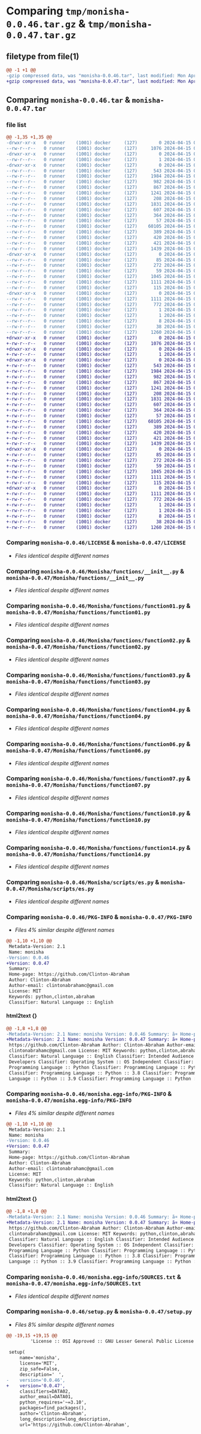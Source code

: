 # Comparing `tmp/monisha-0.0.46.tar.gz` & `tmp/monisha-0.0.47.tar.gz`

## filetype from file(1)

```diff
@@ -1 +1 @@
-gzip compressed data, was "monisha-0.0.46.tar", last modified: Mon Apr 15 05:30:54 2024, max compression
+gzip compressed data, was "monisha-0.0.47.tar", last modified: Mon Apr 15 06:38:21 2024, max compression
```

## Comparing `monisha-0.0.46.tar` & `monisha-0.0.47.tar`

### file list

```diff
@@ -1,35 +1,35 @@
-drwxr-xr-x   0 runner    (1001) docker     (127)        0 2024-04-15 05:30:54.461981 monisha-0.0.46/
--rw-r--r--   0 runner    (1001) docker     (127)     1076 2024-04-15 05:30:47.000000 monisha-0.0.46/LICENSE
-drwxr-xr-x   0 runner    (1001) docker     (127)        0 2024-04-15 05:30:54.457981 monisha-0.0.46/Monisha/
--rw-r--r--   0 runner    (1001) docker     (127)        1 2024-04-15 05:30:47.000000 monisha-0.0.46/Monisha/__init__.py
-drwxr-xr-x   0 runner    (1001) docker     (127)        0 2024-04-15 05:30:54.461981 monisha-0.0.46/Monisha/functions/
--rw-r--r--   0 runner    (1001) docker     (127)      543 2024-04-15 05:30:47.000000 monisha-0.0.46/Monisha/functions/__init__.py
--rw-r--r--   0 runner    (1001) docker     (127)     1984 2024-04-15 05:30:47.000000 monisha-0.0.46/Monisha/functions/function01.py
--rw-r--r--   0 runner    (1001) docker     (127)      982 2024-04-15 05:30:47.000000 monisha-0.0.46/Monisha/functions/function02.py
--rw-r--r--   0 runner    (1001) docker     (127)      867 2024-04-15 05:30:47.000000 monisha-0.0.46/Monisha/functions/function03.py
--rw-r--r--   0 runner    (1001) docker     (127)     1241 2024-04-15 05:30:47.000000 monisha-0.0.46/Monisha/functions/function04.py
--rw-r--r--   0 runner    (1001) docker     (127)      208 2024-04-15 05:30:47.000000 monisha-0.0.46/Monisha/functions/function05.py
--rw-r--r--   0 runner    (1001) docker     (127)     1831 2024-04-15 05:30:47.000000 monisha-0.0.46/Monisha/functions/function06.py
--rw-r--r--   0 runner    (1001) docker     (127)      607 2024-04-15 05:30:47.000000 monisha-0.0.46/Monisha/functions/function07.py
--rw-r--r--   0 runner    (1001) docker     (127)      364 2024-04-15 05:30:47.000000 monisha-0.0.46/Monisha/functions/function08.py
--rw-r--r--   0 runner    (1001) docker     (127)       57 2024-04-15 05:30:47.000000 monisha-0.0.46/Monisha/functions/function09.py
--rw-r--r--   0 runner    (1001) docker     (127)    60105 2024-04-15 05:30:47.000000 monisha-0.0.46/Monisha/functions/function10.py
--rw-r--r--   0 runner    (1001) docker     (127)      389 2024-04-15 05:30:47.000000 monisha-0.0.46/Monisha/functions/function11.py
--rw-r--r--   0 runner    (1001) docker     (127)      420 2024-04-15 05:30:47.000000 monisha-0.0.46/Monisha/functions/function12.py
--rw-r--r--   0 runner    (1001) docker     (127)      421 2024-04-15 05:30:47.000000 monisha-0.0.46/Monisha/functions/function13.py
--rw-r--r--   0 runner    (1001) docker     (127)     1439 2024-04-15 05:30:47.000000 monisha-0.0.46/Monisha/functions/function14.py
-drwxr-xr-x   0 runner    (1001) docker     (127)        0 2024-04-15 05:30:54.461981 monisha-0.0.46/Monisha/scripts/
--rw-r--r--   0 runner    (1001) docker     (127)       85 2024-04-15 05:30:47.000000 monisha-0.0.46/Monisha/scripts/__init__.py
--rw-r--r--   0 runner    (1001) docker     (127)      272 2024-04-15 05:30:47.000000 monisha-0.0.46/Monisha/scripts/en.py
--rw-r--r--   0 runner    (1001) docker     (127)       59 2024-04-15 05:30:47.000000 monisha-0.0.46/Monisha/scripts/eo.py
--rw-r--r--   0 runner    (1001) docker     (127)     1045 2024-04-15 05:30:47.000000 monisha-0.0.46/Monisha/scripts/es.py
--rw-r--r--   0 runner    (1001) docker     (127)     1111 2024-04-15 05:30:54.461981 monisha-0.0.46/PKG-INFO
--rw-r--r--   0 runner    (1001) docker     (127)      115 2024-04-15 05:30:47.000000 monisha-0.0.46/README.md
-drwxr-xr-x   0 runner    (1001) docker     (127)        0 2024-04-15 05:30:54.461981 monisha-0.0.46/monisha.egg-info/
--rw-r--r--   0 runner    (1001) docker     (127)     1111 2024-04-15 05:30:54.000000 monisha-0.0.46/monisha.egg-info/PKG-INFO
--rw-r--r--   0 runner    (1001) docker     (127)      772 2024-04-15 05:30:54.000000 monisha-0.0.46/monisha.egg-info/SOURCES.txt
--rw-r--r--   0 runner    (1001) docker     (127)        1 2024-04-15 05:30:54.000000 monisha-0.0.46/monisha.egg-info/dependency_links.txt
--rw-r--r--   0 runner    (1001) docker     (127)        1 2024-04-15 05:30:54.000000 monisha-0.0.46/monisha.egg-info/not-zip-safe
--rw-r--r--   0 runner    (1001) docker     (127)        8 2024-04-15 05:30:54.000000 monisha-0.0.46/monisha.egg-info/top_level.txt
--rw-r--r--   0 runner    (1001) docker     (127)       38 2024-04-15 05:30:54.461981 monisha-0.0.46/setup.cfg
--rw-r--r--   0 runner    (1001) docker     (127)     1260 2024-04-15 05:30:47.000000 monisha-0.0.46/setup.py
+drwxr-xr-x   0 runner    (1001) docker     (127)        0 2024-04-15 06:38:21.319409 monisha-0.0.47/
+-rw-r--r--   0 runner    (1001) docker     (127)     1076 2024-04-15 06:38:15.000000 monisha-0.0.47/LICENSE
+drwxr-xr-x   0 runner    (1001) docker     (127)        0 2024-04-15 06:38:21.315409 monisha-0.0.47/Monisha/
+-rw-r--r--   0 runner    (1001) docker     (127)        1 2024-04-15 06:38:15.000000 monisha-0.0.47/Monisha/__init__.py
+drwxr-xr-x   0 runner    (1001) docker     (127)        0 2024-04-15 06:38:21.319409 monisha-0.0.47/Monisha/functions/
+-rw-r--r--   0 runner    (1001) docker     (127)      543 2024-04-15 06:38:15.000000 monisha-0.0.47/Monisha/functions/__init__.py
+-rw-r--r--   0 runner    (1001) docker     (127)     1984 2024-04-15 06:38:15.000000 monisha-0.0.47/Monisha/functions/function01.py
+-rw-r--r--   0 runner    (1001) docker     (127)      982 2024-04-15 06:38:15.000000 monisha-0.0.47/Monisha/functions/function02.py
+-rw-r--r--   0 runner    (1001) docker     (127)      867 2024-04-15 06:38:15.000000 monisha-0.0.47/Monisha/functions/function03.py
+-rw-r--r--   0 runner    (1001) docker     (127)     1241 2024-04-15 06:38:15.000000 monisha-0.0.47/Monisha/functions/function04.py
+-rw-r--r--   0 runner    (1001) docker     (127)      208 2024-04-15 06:38:15.000000 monisha-0.0.47/Monisha/functions/function05.py
+-rw-r--r--   0 runner    (1001) docker     (127)     1831 2024-04-15 06:38:15.000000 monisha-0.0.47/Monisha/functions/function06.py
+-rw-r--r--   0 runner    (1001) docker     (127)      607 2024-04-15 06:38:15.000000 monisha-0.0.47/Monisha/functions/function07.py
+-rw-r--r--   0 runner    (1001) docker     (127)      364 2024-04-15 06:38:15.000000 monisha-0.0.47/Monisha/functions/function08.py
+-rw-r--r--   0 runner    (1001) docker     (127)       57 2024-04-15 06:38:15.000000 monisha-0.0.47/Monisha/functions/function09.py
+-rw-r--r--   0 runner    (1001) docker     (127)    60105 2024-04-15 06:38:15.000000 monisha-0.0.47/Monisha/functions/function10.py
+-rw-r--r--   0 runner    (1001) docker     (127)      389 2024-04-15 06:38:15.000000 monisha-0.0.47/Monisha/functions/function11.py
+-rw-r--r--   0 runner    (1001) docker     (127)      420 2024-04-15 06:38:15.000000 monisha-0.0.47/Monisha/functions/function12.py
+-rw-r--r--   0 runner    (1001) docker     (127)      421 2024-04-15 06:38:15.000000 monisha-0.0.47/Monisha/functions/function13.py
+-rw-r--r--   0 runner    (1001) docker     (127)     1439 2024-04-15 06:38:15.000000 monisha-0.0.47/Monisha/functions/function14.py
+drwxr-xr-x   0 runner    (1001) docker     (127)        0 2024-04-15 06:38:21.319409 monisha-0.0.47/Monisha/scripts/
+-rw-r--r--   0 runner    (1001) docker     (127)       85 2024-04-15 06:38:15.000000 monisha-0.0.47/Monisha/scripts/__init__.py
+-rw-r--r--   0 runner    (1001) docker     (127)      272 2024-04-15 06:38:15.000000 monisha-0.0.47/Monisha/scripts/en.py
+-rw-r--r--   0 runner    (1001) docker     (127)       59 2024-04-15 06:38:15.000000 monisha-0.0.47/Monisha/scripts/eo.py
+-rw-r--r--   0 runner    (1001) docker     (127)     1045 2024-04-15 06:38:15.000000 monisha-0.0.47/Monisha/scripts/es.py
+-rw-r--r--   0 runner    (1001) docker     (127)     1111 2024-04-15 06:38:21.319409 monisha-0.0.47/PKG-INFO
+-rw-r--r--   0 runner    (1001) docker     (127)      115 2024-04-15 06:38:15.000000 monisha-0.0.47/README.md
+drwxr-xr-x   0 runner    (1001) docker     (127)        0 2024-04-15 06:38:21.319409 monisha-0.0.47/monisha.egg-info/
+-rw-r--r--   0 runner    (1001) docker     (127)     1111 2024-04-15 06:38:21.000000 monisha-0.0.47/monisha.egg-info/PKG-INFO
+-rw-r--r--   0 runner    (1001) docker     (127)      772 2024-04-15 06:38:21.000000 monisha-0.0.47/monisha.egg-info/SOURCES.txt
+-rw-r--r--   0 runner    (1001) docker     (127)        1 2024-04-15 06:38:21.000000 monisha-0.0.47/monisha.egg-info/dependency_links.txt
+-rw-r--r--   0 runner    (1001) docker     (127)        1 2024-04-15 06:38:21.000000 monisha-0.0.47/monisha.egg-info/not-zip-safe
+-rw-r--r--   0 runner    (1001) docker     (127)        8 2024-04-15 06:38:21.000000 monisha-0.0.47/monisha.egg-info/top_level.txt
+-rw-r--r--   0 runner    (1001) docker     (127)       38 2024-04-15 06:38:21.319409 monisha-0.0.47/setup.cfg
+-rw-r--r--   0 runner    (1001) docker     (127)     1260 2024-04-15 06:38:15.000000 monisha-0.0.47/setup.py
```

### Comparing `monisha-0.0.46/LICENSE` & `monisha-0.0.47/LICENSE`

 * *Files identical despite different names*

### Comparing `monisha-0.0.46/Monisha/functions/__init__.py` & `monisha-0.0.47/Monisha/functions/__init__.py`

 * *Files identical despite different names*

### Comparing `monisha-0.0.46/Monisha/functions/function01.py` & `monisha-0.0.47/Monisha/functions/function01.py`

 * *Files identical despite different names*

### Comparing `monisha-0.0.46/Monisha/functions/function02.py` & `monisha-0.0.47/Monisha/functions/function02.py`

 * *Files identical despite different names*

### Comparing `monisha-0.0.46/Monisha/functions/function03.py` & `monisha-0.0.47/Monisha/functions/function03.py`

 * *Files identical despite different names*

### Comparing `monisha-0.0.46/Monisha/functions/function04.py` & `monisha-0.0.47/Monisha/functions/function04.py`

 * *Files identical despite different names*

### Comparing `monisha-0.0.46/Monisha/functions/function06.py` & `monisha-0.0.47/Monisha/functions/function06.py`

 * *Files identical despite different names*

### Comparing `monisha-0.0.46/Monisha/functions/function07.py` & `monisha-0.0.47/Monisha/functions/function07.py`

 * *Files identical despite different names*

### Comparing `monisha-0.0.46/Monisha/functions/function10.py` & `monisha-0.0.47/Monisha/functions/function10.py`

 * *Files identical despite different names*

### Comparing `monisha-0.0.46/Monisha/functions/function14.py` & `monisha-0.0.47/Monisha/functions/function14.py`

 * *Files identical despite different names*

### Comparing `monisha-0.0.46/Monisha/scripts/es.py` & `monisha-0.0.47/Monisha/scripts/es.py`

 * *Files identical despite different names*

### Comparing `monisha-0.0.46/PKG-INFO` & `monisha-0.0.47/PKG-INFO`

 * *Files 4% similar despite different names*

```diff
@@ -1,10 +1,10 @@
 Metadata-Version: 2.1
 Name: monisha
-Version: 0.0.46
+Version: 0.0.47
 Summary: ㅤ
 Home-page: https://github.com/Clinton-Abraham
 Author: Clinton-Abraham
 Author-email: clintonabrahamc@gmail.com
 License: MIT
 Keywords: python,clinton,abraham
 Classifier: Natural Language :: English
```

#### html2text {}

```diff
@@ -1,8 +1,8 @@
-Metadata-Version: 2.1 Name: monisha Version: 0.0.46 Summary: ã¤ Home-page:
+Metadata-Version: 2.1 Name: monisha Version: 0.0.47 Summary: ã¤ Home-page:
 https://github.com/Clinton-Abraham Author: Clinton-Abraham Author-email:
 clintonabrahamc@gmail.com License: MIT Keywords: python,clinton,abraham
 Classifier: Natural Language :: English Classifier: Intended Audience ::
 Developers Classifier: Operating System :: OS Independent Classifier:
 Programming Language :: Python Classifier: Programming Language :: Python :: 3
 Classifier: Programming Language :: Python :: 3.8 Classifier: Programming
 Language :: Python :: 3.9 Classifier: Programming Language :: Python :: 3.10
```

### Comparing `monisha-0.0.46/monisha.egg-info/PKG-INFO` & `monisha-0.0.47/monisha.egg-info/PKG-INFO`

 * *Files 4% similar despite different names*

```diff
@@ -1,10 +1,10 @@
 Metadata-Version: 2.1
 Name: monisha
-Version: 0.0.46
+Version: 0.0.47
 Summary: ㅤ
 Home-page: https://github.com/Clinton-Abraham
 Author: Clinton-Abraham
 Author-email: clintonabrahamc@gmail.com
 License: MIT
 Keywords: python,clinton,abraham
 Classifier: Natural Language :: English
```

#### html2text {}

```diff
@@ -1,8 +1,8 @@
-Metadata-Version: 2.1 Name: monisha Version: 0.0.46 Summary: ã¤ Home-page:
+Metadata-Version: 2.1 Name: monisha Version: 0.0.47 Summary: ã¤ Home-page:
 https://github.com/Clinton-Abraham Author: Clinton-Abraham Author-email:
 clintonabrahamc@gmail.com License: MIT Keywords: python,clinton,abraham
 Classifier: Natural Language :: English Classifier: Intended Audience ::
 Developers Classifier: Operating System :: OS Independent Classifier:
 Programming Language :: Python Classifier: Programming Language :: Python :: 3
 Classifier: Programming Language :: Python :: 3.8 Classifier: Programming
 Language :: Python :: 3.9 Classifier: Programming Language :: Python :: 3.10
```

### Comparing `monisha-0.0.46/monisha.egg-info/SOURCES.txt` & `monisha-0.0.47/monisha.egg-info/SOURCES.txt`

 * *Files identical despite different names*

### Comparing `monisha-0.0.46/setup.py` & `monisha-0.0.47/setup.py`

 * *Files 8% similar despite different names*

```diff
@@ -19,15 +19,15 @@
         'License :: OSI Approved :: GNU Lesser General Public License v3 (LGPLv3)']
 
 setup(
     name='monisha',
     license='MIT',
     zip_safe=False,
     description='ㅤ',
-    version='0.0.46',
+    version='0.0.47',
     classifiers=DATA02,
     author_email=DATA01,
     python_requires='~=3.10',
     packages=find_packages(),
     author='Clinton-Abraham',
     long_description=long_description,
     url='https://github.com/Clinton-Abraham',
```

